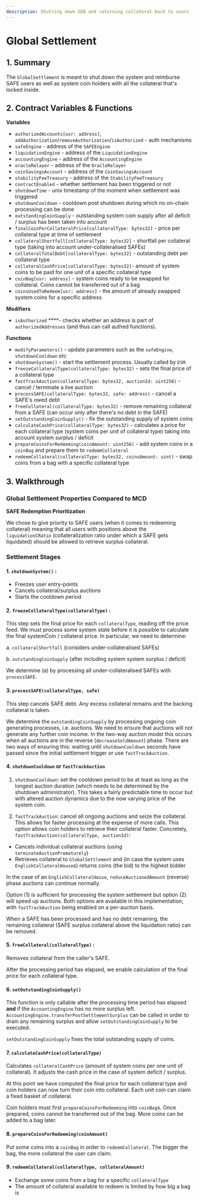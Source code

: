 ```yaml
---
description: Shutting down GEB and returning collateral back to users
---
```


# Global Settlement

## 1. Summary <a id="1-introduction-summary"></a>

The `GlobalSettlement` is meant to shut down the system and reimburse SAFE users as well as system coin holders with all the collateral that's locked inside.

## 2. Contract Variables & Functions

**Variables**

* `authorizedAccounts[usr: address]`, `addAuthorization`/`removeAuthorization`/`isAuthorized` - auth mechanisms
* `safeEngine` - address of the `SAFEEngine`
* `liquidationEngine` - address of the `LiquidationEngine`
* `accountingEngine` - address of the `AccountingEngine`
* `oracleRelayer` - address of the `OracleRelayer`
* `coinSavingsAccount` - address of the `CoinSavingsAccount`
* `stabilityFeeTreasury` - address of the `StabilityFeeTreasury`
* `contractEnabled` - whether settlement has been triggered or not
* `shutdownTime` - unix timestamp of the moment when settlement was triggered
* `shutdownCooldown` -  cooldown post shutdown during which no on-chain processing can be done
* `outstandingCoinSupply` - outstanding system coin supply after all deficit / surplus has been taken into account
* `finalCoinPerCollateralPrice[collateralType: bytes32]` - price per collateral type at time of settlement
* `collateralShortfall[collateralType: bytes32]` - shortfall per collateral type \(taking into account under-collateralised SAFEs\)
* `collateralTotalDebt[collateralType: bytes32]` - outstanding debt per collateral type
* `collateralCashPrice[collateralType: bytes32]`- amount of system coins to be paid for one unit of a specific collateral type
* `coinBag[usr: address]` - system coins ready to be swapped for collateral. Coins cannot be transferred out of a bag
* `coinsUsedToRedeem[usr: address]` - the amount of already swapped system coins for a specific address

**Modifiers**

* `isAuthorized` ****- checks whether an address is part of `authorizedAddresses` \(and thus can call authed functions\).

**Functions**

* `modifyParameters()` - update parameters such as the `safeEngine`, `shutdownCooldown` etc
* `shutdownSystem()` - start the settlement process. Usually called by `ESM`
* `freezeCollateralType(collateralType: bytes32)` - sets the final price of a collateral type
* `fastTrackAuction(collateralType: bytes32, auctionId: uint256)` - cancel / terminate a live auction
* `processSAFE(collateralType: bytes32, safe: address)` - cancel a SAFE's owed debt 
* `freeCollateral(collateralType: bytes32)` - remove remaining collateral from a SAFE \(can occur only after there's no debt in the SAFE\)
* `setOutstandingCoinSupply()` - fix the outstanding supply of system coins
* `calculateCashPrice(collateralType: bytes32)` - calculates a price for each collateral type \(system coins per unit of collateral type\) taking into account system surplus / deficit
* `prepareCoinsForRedeeming(coinAmount: uint256)` - add system coins in a `coinBag` and prepare them to `redemmCollateral`
* `redeemCollateral(collateralType: bytes32, coinsAmount: uint)` - swap coins from a bag with a specific collateral type

## 3. Walkthrough

### Global Settlement Properties Compared to MCD <a id="current-implementation-properties-of-shutdown"></a>

**SAFE Redemption Prioritization**

We chose to give priority to SAFE users \(when it comes to redeeming collateral\) meaning that all users with positions above the `liquidationCRatio` \(collateralization ratio under which a SAFE gets liquidated\) should be allowed to retrieve surplus collateral.

### Settlement Stages <a id="the-shutdown-mechanism-9-crucial-steps"></a>

#### 1. `shutdownSystem()` : <a id="1-cage"></a>

* Freezes user entry-points
* Cancels collateral/surplus auctions
* Starts the cooldown period

#### 2. `freezeCollateralType(collateralType)` : <a id="2-cage-ilk"></a>

This step sets the final price for each `collateralType`, reading off the price feed. We must process some system state before it is possible to calculate the final systemCoin / collateral price. In particular, we need to determine:

a. `collateralShortfall` \(considers under-collateralised SAFEs\)

b. `outstandingCoinSupply` \(after including system system surplus / deficit\)

We determine \(a\) by processing all under-collateralised SAFEs with `processSAFE`.

#### 3. `processSAFE(collateralType, safe)` <a id="3-skim-ilk-urn"></a>

This step cancels SAFE debt. Any excess collateral remains and the backing collateral is taken.

We determine the `outstandingCoinSupply` by processing ongoing coin generating processes, i.e. auctions. We need to ensure that auctions will not generate any further coin income. In the two-way auction model this occurs when all auctions are in the reverse \(`decreaseSoldAmount`\) phase. There are two ways of ensuring this: waiting until `shutdownCooldown` seconds have passed since the initial settlement trigger or use `fastTrackAuction`.

#### 4. `shutdownCooldown` or `fastTrackAuction` <a id="4-wait-or-skip"></a>

1. `shutdownCooldown`: set the cooldown period to be at least as long as the longest auction duration \(which needs to be determined by the shutdown administrator\). This takes a fairly predictable time to occur but with altered auction dynamics due to the now varying price of the system coin. 

2. `fastTrackAuction`: cancel all ongoing auctions and seize the collateral. This allows for faster processing at the expense of more calls. This option allows coin holders to retrieve their collateral faster. Concretely, `fastTrackAuction(collateralType, auctionId)`:

* Cancels individual collateral auctions \(using `terminateAuctionPrematurely`\)
* Retrieves collateral to `GlobalSettlement` and \(in case the system uses `EnglishCollateralHouse`s\) returns coins \(the bid\) to the highest bidder

In the case of an `EnglishCollateralHouse`, `reduceAuctionedAmount` \(reverse\) phase auctions can continue normally.

Option \(1\) is sufficient for processing the system settlement but option \(2\) will speed up auctions. Both options are available in this implementation, with `fastTrackAuction` being enabled on a per-auction basis.

When a SAFE has been processed and has no debt remaining, the remaining collateral \(SAFE surplus collateral above the liquidation ratio\) can be removed.

#### 5. `freeCollateral(collateralType)` : <a id="5-free-ilk"></a>

Removes collateral from the caller's SAFE.

After the processing period has elapsed, we enable calculation of the final price for each collateral type.

#### 6. `setOutstandingCoinSupply()` <a id="6-thaw"></a>

This function is only callable after the processing time period has elapsed **and** if the `AccountingEngine` has no more surplus left. `AccountingEngine.transferPostSettlementSurplus` can be called in order to drain any remaining surplus and allow `setOutstandingCoinSupply` to be executed.

`setOutstandingCoinSupply` fixes the total outstanding supply of coins.

#### 7. `calculateCashPrice(collateralType)` <a id="7-flow-ilk"></a>

Calculates `collateralCashPrice` \(amount of system coins per one unit of collateral\). It adjusts the cash price in the case of system deficit / surplus.

At this point we have computed the final price for each collateral type and coin holders can now turn their coin into collateral. Each unit coin can claim a fixed basket of collateral.

Coin holders must first `prepareCoinsForRedeeming` into `coinBag`s. Once prepared, coins cannot be transferred out of the bag. More coins can be added to a bag later.

#### 8. `prepareCoinsForRedeeming(coinAmount)` <a id="8-pack-wad"></a>

Put some coins into a `coinBag` in order to `redeemCollateral`. The bigger the bag, the more collateral the user can claim.

#### 9. `redeemCollateral(collateralType, collateralAmount)` <a id="9-cash-ilk-wad"></a>

* Exchange some coins from a bag for a specific `collateralType`
* The amount of collateral available to redeem is limited by how big a bag is

